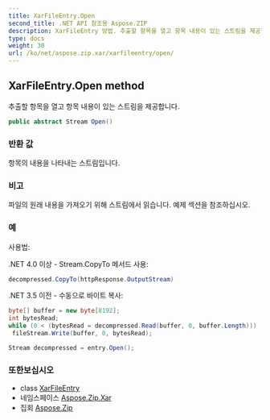 ```yaml
---
title: XarFileEntry.Open
second_title: .NET API 참조용 Aspose.ZIP
description: XarFileEntry 방법. 추출할 항목을 열고 항목 내용이 있는 스트림을 제공합니다.
type: docs
weight: 30
url: /ko/net/aspose.zip.xar/xarfileentry/open/
---
```

## XarFileEntry.Open method

추출할 항목을 열고 항목 내용이 있는 스트림을 제공합니다.

```csharp
public abstract Stream Open()
```

### 반환 값

항목의 내용을 나타내는 스트림입니다.

### 비고

파일의 원래 내용을 가져오기 위해 스트림에서 읽습니다. 예제 섹션을 참조하십시오.

### 예

사용법:

.NET 4.0 이상 - Stream.CopyTo 메서드 사용:

```csharp
decompressed.CopyTo(httpResponse.OutputStream)
```

.NET 3.5 이전 - 수동으로 바이트 복사:

```csharp
byte[] buffer = new byte[8192];
int bytesRead;
while (0 < (bytesRead = decompressed.Read(buffer, 0, buffer.Length)))
 fileStream.Write(buffer, 0, bytesRead);
```

```csharp
Stream decompressed = entry.Open();
```

### 또한보십시오

* class [XarFileEntry](../)
* 네임스페이스 [Aspose.Zip.Xar](../../xarfileentry/)
* 집회 [Aspose.Zip](../../../)


